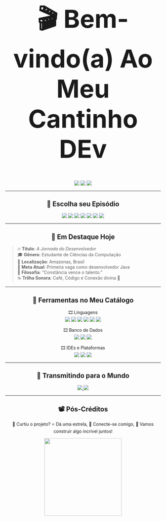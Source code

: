 <h1 align="center" style="font-size: 5rem;">🎬 Bem-vindo(a) Ao Meu Cantinho DEv</h1>

<p align="center">
  <img src="https://img.shields.io/badge/STREAMING%20AGORA-CODING%20TIME-red?style=for-the-badge"/>
  <img src="https://img.shields.io/badge/PLANO-PRO%20DEV-black?style=for-the-badge"/>
  <img src="https://img.shields.io/badge/ESTILO-NETFLIX-red?style=for-the-badge"/>
</p>

---

<h2 align="center">🍿 Escolha seu Episódio</h2>

<p align="center">
  <img src="https://img.shields.io/badge/🔧_Java_Ep.01-informational?style=for-the-badge">
  <img src="https://img.shields.io/badge/🧠_Python_Ep.02-blue?style=for-the-badge">
  <img src="https://img.shields.io/badge/🌐_HTML/CSS_Ep.03-orange?style=for-the-badge">
  <img src="https://img.shields.io/badge/⚙️_C_Lang_Ep.04-green?style=for-the-badge">
  <img src="https://img.shields.io/badge/🛢️_MySQL/MariaDB_Ep.05-lightgrey?style=for-the-badge">
  <img src="https://img.shields.io/badge/🧬_TypeScript_Ep.06-blueviolet?style=for-the-badge">
  <img src="https://img.shields.io/badge/🚀_Supabase_Ep.07-teal?style=for-the-badge">
</p>

---

<h2 align="center">🌟 Em Destaque Hoje</h2>

> 🔥 **Título**: *A Jornada do Desenvolvedor*  
> 🎓 **Gênero**: Estudante de Ciências da Computação  
> 📍 **Localização**: Amazonas, Brasil  
> 🎯 **Meta Atual**: Primeira vaga como desenvolvedor Java  
> 💬 **Filosofia**: “Constância vence o talento.”  
> ☕ **Trilha Sonora**: Café, Código e Conexão divina 🙏

---

<h2 align="center">🧰 Ferramentas no Meu Catálogo</h2>

<div align="center">
  
🎞️ Linguagens  
<img src="https://img.shields.io/badge/Java-ED1D24?style=for-the-badge&logo=java&logoColor=white"/>
<img src="https://img.shields.io/badge/Python-3670A0?style=for-the-badge&logo=python&logoColor=white"/>
<img src="https://img.shields.io/badge/HTML5-E34F26?style=for-the-badge&logo=html5&logoColor=white"/>
<img src="https://img.shields.io/badge/CSS3-1572B6?style=for-the-badge&logo=css3&logoColor=white"/>
<img src="https://img.shields.io/badge/C-00599C?style=for-the-badge&logo=c&logoColor=white"/>
<img src="https://img.shields.io/badge/TypeScript-3178C6?style=for-the-badge&logo=typescript&logoColor=white"/>

🎞️ Banco de Dados  
<img src="https://img.shields.io/badge/MySQL-005C84?style=for-the-badge&logo=mysql&logoColor=white"/>
<img src="https://img.shields.io/badge/MariaDB-003545?style=for-the-badge&logo=mariadb&logoColor=white"/>
<img src="https://img.shields.io/badge/Supabase-3FCF8E?style=for-the-badge&logo=supabase&logoColor=white"/>

🎞️ IDEs e Plataformas  
<img src="https://img.shields.io/badge/VS_Code-007ACC?style=for-the-badge&logo=visualstudiocode&logoColor=white"/>
<img src="https://img.shields.io/badge/IntelliJ-000000?style=for-the-badge&logo=intellijidea&logoColor=white"/>
<img src="https://img.shields.io/badge/Jupyter-F37626?style=for-the-badge&logo=jupyter&logoColor=white"/>

</div>

---

<h2 align="center">📡 Transmitindo para o Mundo</h2>

<p align="center">
  <a href="https://www.linkedin.com/in/caio-gomes-8bb741219">
    <img src="https://img.shields.io/badge/LinkedIn-CaioGomes-0077B5?style=for-the-badge&logo=linkedin&logoColor=white"/>
  </a>
  <a href="mailto:gcaio98406@gmail.com">
    <img src="https://img.shields.io/badge/Email-gcaio98406@gmail.com-D14836?style=for-the-badge&logo=gmail&logoColor=white"/>
  </a>
</p>

---

<h2 align="center">📽️ Pós-Créditos</h2>

<p align="center">
  💬 Curtiu o projeto?  
  ⭐ Dá uma estrela,  
  📩 Conecte-se comigo,  
  🚀 Vamos construir algo incrível juntos!  
</p>

<p align="center">
  <img src="https://media.giphy.com/media/26tn33aiTi1jkl6H6/giphy.gif" width="250px"/>
</p>
